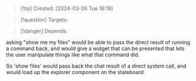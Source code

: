 
>[!tip] Created: [2024-03-26 Tue 16:18]

>[!question] Targets: 

>[!danger] Depends: 

asking "show me my files" would be able to pass the direct result of running a command back, and would give a widget that can be presented that lets the user manipulate things like what that command did.

So 'show files' would pass back the chat result of a direct system call, and would load up the explorer component on the stateboard.